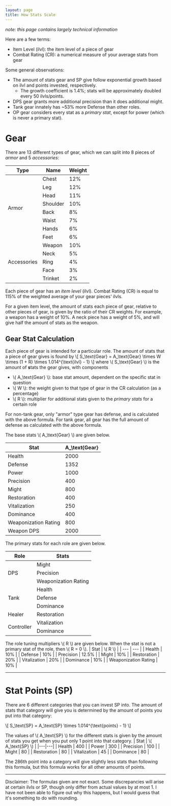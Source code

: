 ```yaml
---
layout: page
title: How Stats Scale
---
```


<script src="https://polyfill.io/v3/polyfill.min.js?features=es6"></script>
<script id="MathJax-script" async src="https://cdn.jsdelivr.net/npm/mathjax@3/es5/tex-chtml.js"></script>

*note: this page contains largely technical information*

Here are a few terms:
* Item Level (ilvl): the item level of a piece of gear
* Combat Rating (CR): a numerical measure of your average stats from gear

Some general observations:
* The amount of stats gear and SP give follow exponential growth based on ilvl and points invested, respectively.
    * The growth coefficient is 1.4%; stats will be approximately doubled every 50 ilvls/points.
* DPS gear grants more additional precision than it does additional might.
* Tank gear innately has ~53% more Defense than other roles.
* OP gear considers every stat as a *primary stat*, except for power (which is never a primary stat).

# Gear

There are 13 different types of gear, which we can split into 8 pieces of *armor* and 5 *accessories*:
<table>
    <thead>
        <tr>
            <th>Type</th>
            <th>Name</th>
            <th>Weight</th>
        </tr>
    </thead>
    <tbody>
        <tr>
            <td rowspan=8>Armor</td>
            <td>Chest</td>
            <td>12%</td>
        </tr>
        <tr>
            <td>Leg</td>
            <td>12%</td>
        </tr>
        <tr>
            <td>Head</td>
            <td>11%</td>
        </tr>
        <tr>
            <td>Shoulder</td>
            <td>10%</td>
        </tr>
        <tr>
            <td>Back</td>
            <td>8%</td>
        </tr>
        <tr>
            <td>Waist</td>
            <td>7%</td>
        </tr>
        <tr>
            <td>Hands</td>
            <td>6%</td>
        </tr>
        <tr>
            <td>Feet</td>
            <td>6%</td>
        </tr>
        <tr>
            <td rowspan=5>Accessories</td>
            <td>Weapon</td>
            <td>10%</td>
        </tr>
        <tr>
            <td>Neck</td>
            <td>5%</td>
        </tr>
        <tr>
            <td>Ring</td>
            <td>4%</td>
        </tr>
        <tr>
            <td>Face</td>
            <td>3%</td>
        </tr>
        <tr>
            <td>Trinket</td>
            <td>2%</td>
        </tr>
    </tbody>
</table>

Each piece of gear has an *item level* (ilvl). Combat Rating (CR) is equal to 115% of the weighted average of your gear pieces' ilvls.

For a given item level, the amount of stats each piece of gear, relative to other pieces of gear, is given by the ratio of their CR weights. For example, a weapon has a weight of 10%. A neck piece has a weight of 5%, and will give half the amount of stats as the weapon.

## Gear Stat Calculation

Each piece of gear is intended for a particular role. The amount of stats that a piece of gear gives is found by
\\[
S_\text{Gear} = A_\text{Gear} \times W \times (1 + R) \times 1.014^{\text{ilvl} - 1}
\\]
where \\( S_\text{Gear} \\) is the amount of **s**tats the gear gives, with components

* \\( A_\text{Gear} \\): base stat amount, dependent on the specific stat in question
* \\( W \\): the weight given to that type of gear in the CR calculation (as a percentage)
* \\( R \\): multiplier for additional stats given to the *primary stats* for a certain role

For non-tank gear, only "armor" type gear has defense, and is calculated with the above formula. For tank gear, all gear has the full amount of defense as calculated with the above formula.

The base stats \\( A_\text{Gear} \\) are given below.

| Stat | A_\text{Gear} |
|---|---|
| Health | 2000 |
| Defense | 1352 |
| Power | 1000 |
| Precision | 400 |
| Might | 800 |
| Restoration | 400 |
| Vitalization | 250 |
| Dominance | 400 |
| Weaponization Rating | 800 |
| Weapon DPS | 2000 |

The primary stats for each role are given below.
<table>
    <thead>
        <tr>
            <th>Role</th>
            <th>Stats</th>
        </tr>
    </thead>
    <tbody>
        <tr>
            <td rowspan=3>DPS</td>
            <td>Might</td>
        </tr>
        <tr>
            <td>Precision</td>
        </tr>
        <tr>
            <td>Weaponization Rating</td>
        </tr>
        <tr>
            <td rowspan=3>Tank</td>
            <td>Health</td>
        </tr>
        <tr>
            <td>Defense</td>
        </tr>
        <tr>
            <td>Dominance</td>
        </tr>
        <tr>
            <td rowspan=1>Healer</td>
            <td>Restoration</td>
        </tr>
        <tr>
            <td rowspan=2>Controller</td>
            <td>Vitalization</td>
        </tr>
        <tr>
            <td>Dominance</td>
        </tr>
    </tbody>
</table>

The role tuning multipliers \\( R \\) are given below. When the stat is not a primary stat of the role, then \\( R = 0 \\).
| Stat | \\( R \\) |
| --- | --- |
| Health | 10% |
| Defense | 10% |
| Precision | 12.5% |
| Might | 10% |
| Restoration | 20% |
| Vitalization | 20% |
| Dominance | 10% |
| Weaponization Rating | 10% |

---

# Stat Points (SP)

There are 6 different categories that you can invest SP into. The amount of stats that category will give you is determined by the amount of points you put into that category:

\\[
S_\text{SP} = A_\text{SP} \times 1.014^{\text{points} - 1}
\\]

The values of \\( A_\text{SP} \\) for the different stats is given by the amount of stats you get when you put only 1 point into that category.
| Stat | \\( A_\text{SP} \\) |
|---|---|
| Health | 400 |
| Power | 300 |
| Precision | 100 |
| Might | 80 |
| Restoration | 80 |
| Vitalization | 45 |
| Dominance | 80 |

The 286th point into a category will give slightly less stats than following this formula, but this formula works for all other amounts of points.

---

Disclaimer: The formulas given are not exact. Some discrepancies will arise at certain ilvls or SP, though only differ from actual values by at most 1. I have not been able to figure out why this happens, but I would guess that it's something to do with rounding.

